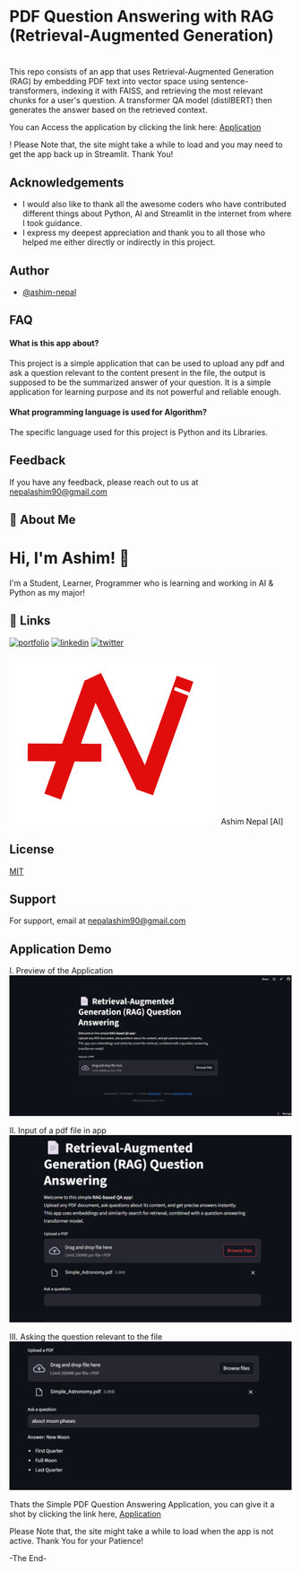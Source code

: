 # PDF Question Answering with RAG (Retrieval-Augmented Generation)
# 

This repo consists of an app that uses Retrieval-Augmented Generation (RAG) by embedding PDF text into vector space using sentence-transformers, indexing it with FAISS, and retrieving the most relevant chunks for a user's question. A transformer QA model (distilBERT) then generates the answer based on the retrieved context.

You can Access the application by clicking the link here: [Application](https://simplepdfbot.streamlit.app/)

! Please Note that, the site might take a while to load and you may need to get the app back up in Streamlit. Thank You!



## Acknowledgements

- I would also like to thank all the awesome coders who have contributed different things about Python, AI and Streamlit in the internet from where I took guidance.
- I express my deepest appreciation and thank you to all those who helped me either directly or indirectly in this project.  


## Author

- [@ashim-nepal](https://www.github.com/ashim-nepal)

## FAQ

#### What is this app about?

This project is a simple application that can be used to upload any pdf and ask a question relevant to the content present in the file, the output is supposed to be the summarized answer of your question. It is a simple application for learning purpose and its not powerful and reliable enough.


#### What programming language is used for Algorithm?

The specific language used for this project is Python and its Libraries.

## Feedback

If you have any feedback, please reach out to us at nepalashim90@gmail.com


## 🚀 About Me
# Hi, I'm Ashim! 👋
I'm a Student, Learner, Programmer who is learning and working in AI & Python as my major!



## 🔗 Links
[![portfolio](https://img.shields.io/badge/my_portfolio-000?style=for-the-badge&logo=ko-fi&logoColor=white)](https://ashimnepal.com.np/)
[![linkedin](https://img.shields.io/badge/linkedin-0A66C2?style=for-the-badge&logo=linkedin&logoColor=white)](https://www.linkedin.com/in/ashim-nepal)
[![twitter](https://img.shields.io/badge/twitter-1DA1F2?style=for-the-badge&logo=twitter&logoColor=white)](https://twitter.com/asnp_ash)

![Logo](https://github.com/ashim-nepal/images/blob/main/logoNewNobg.png?raw=true)
Ashim Nepal [AI]

## License

[MIT](https://choosealicense.com/licenses/mit/)

## Support

For support, email at nepalashim90@gmail.com


## Application Demo

I. Preview of the Application
![app-1](https://github.com/ashim-nepal/simple-rag/blob/main/images/Screenshot%202025-07-12%20124532.png)

II. Input of a pdf file in app
![app-2](https://github.com/ashim-nepal/simple-rag/blob/main/images/Screenshot%202025-07-12%20130047.png)

III. Asking the question relevant to the file
![app-3](https://github.com/ashim-nepal/simple-rag/blob/main/images/Screenshot%202025-07-12%20130027.png)


Thats the Simple PDF Question Answering Application, you can give it a shot by clicking the link here, [Application](https://simplepdfbot.streamlit.app/)

Please Note that, the site might take a while to load when the app is not active. Thank You for your Patience!


-The End-


